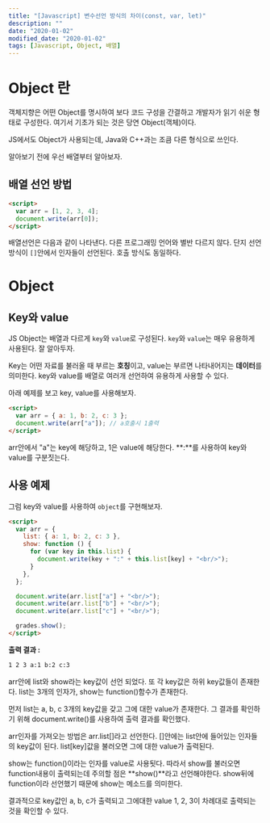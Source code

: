 ```yaml
---
title: "[Javascript] 변수선언 방식의 차이(const, var, let)"
description: ""
date: "2020-01-02"
modified_date: "2020-01-02"
tags: [Javascript, Object, 배열]
---
```


# Object 란

객체지향은 어떤 Object를 명시하여 보다 코드 구성을 간결하고 개발자가 읽기 쉬운 형태로 구성한다. 여기서 기초가 되는 것은 당연 Object(객체)이다.

JS에서도 Object가 사용되는데, Java와 C++과는 조큼 다른 형식으로 쓰인다.

알아보기 전에 우선 배열부터 알아보자.

## 배열 선언 방법

```html
<script>
  var arr = [1, 2, 3, 4];
  document.write(arr[0]);
</script>
```

배열선언은 다음과 같이 나타낸다. 다른 프로그래밍 언어와 별반 다르지 않다. 단지 선언 방식이 `[]`안에서 인자들이 선언된다. 호출 방식도 동일하다.

# Object

## Key와 value

JS Object는 배열과 다르게 `key`와 `value`로 구성된다. `key`와 `value`는 매우 유용하게 사용된다. 잘 알아두자.

Key는 어떤 자료를 불러올 때 부르는 **호칭**이고, value는 부르면 나타내어지는 **데이터**를 의미한다. key와 value를 배열로 여러개 선언하여 유용하게 사용할 수 있다.

아래 예제를 보고 key, value를 사용해보자.

```html
<script>
  var arr = { a: 1, b: 2, c: 3 };
  document.write(arr["a"]); // a호출시 1출력
</script>
```

arr안에서 "a"는 key에 해당하고, 1은 value에 해당한다. **:**를 사용하여 key와 value를 구분짓는다.

## 사용 예제

그럼 key와 value를 사용하여 `object`를 구현해보자.

```html
<script>
  var arr = {
    list: { a: 1, b: 2, c: 3 },
    show: function () {
      for (var key in this.list) {
        document.write(key + ":" + this.list[key] + "<br/>");
      }
    },
  };

  document.write(arr.list["a"] + "<br/>");
  document.write(arr.list["b"] + "<br/>");
  document.write(arr.list["c"] + "<br/>");

  grades.show();
</script>
```

**출력 결과 :**

```html
1 2 3 a:1 b:2 c:3
```

arr안에 list와 show라는 key값이 선언 되었다. 또 각 key값은 하위 key값들이 존재한다. list는 3개의 인자가, show는 function()함수가 존재한다.

먼저 list는 a, b, c 3개의 key값을 갖고 그에 대한 value가 존재한다.
그 결과를 확인하기 위해 document.write()를 사용하여 출력 결과를 확인했다.

arr인자를 가져오는 방법은 arr.list[]라고 선언한다. []안에는 list안에 들어있는 인자들의 key값이 된다. list[key]값을 불러오면 그에 대한 value가 출력된다.

show는 function()이라는 인자를 value로 사용됫다. 따라서 show를 불러오면 function내용이 출력되는데 주의할 점은 **show()**라고 선언해야한다. show뒤에 function이라 선언했기 때문에 show는 메소드를 의미한다.

결과적으로 key값인 a, b, c가 출력되고 그에대한 value 1, 2, 3이 차례대로 출력되는 것을 확인할 수 있다.
